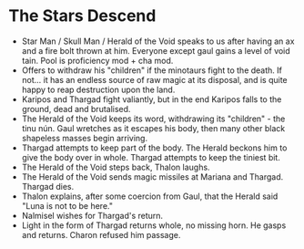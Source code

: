 # The Stars Descend

- Star Man / Skull Man / Herald of the Void speaks to us after having an ax and a fire bolt thrown at him. Everyone except gaul gains a level of void tain. Pool is proficiency mod + cha mod.
- Offers to withdraw his "children" if the minotaurs fight to the death. If not... it has an endless source of raw magic at its disposal, and is quite happy to reap destruction upon the land.
- Karipos and Thargad fight valiantly, but in the end Karipos falls to the ground, dead and brutalised.
- The Herald of the Void keeps its word, withdrawing its "children" - the tinu nún. Gaul wretches as it escapes his body, then many other black shapeless masses begin arriving.
- Thargad attempts to keep part of the body. The Herald beckons him to give the body over in whole. Thargad attempts to keep the tiniest bit.
- The Herald of the Void steps back, Thalon laughs.
- The Herald of the Void sends magic missiles at Mariana and Thargad. Thargad dies.
- Thalon explains, after some coercion from Gaul, that the Herald said "Luna is not to be here."
- Nalmisel wishes for Thargad's return.
- Light in the form of Thargad returns whole, no missing horn. He gasps and returns. Charon refused him passage.